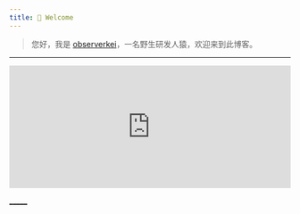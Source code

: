 ```yaml
---
title: 🎉 Welcome
---
```




 > 您好，我是 [observerkei](https://observerkei.top)，一名野生研发人猿，欢迎来到此博客。
 
  
---

<div>
<iframe src="https://mhasbini.com/miscs/react-chrome-dino-demo/index.html" frameborder="0" scrolling="no" width="100%" height="220px" loading="lazy" style="overflow: hidden;"  ></iframe>
</div>
 


[_____](https://observerkei.top/)
